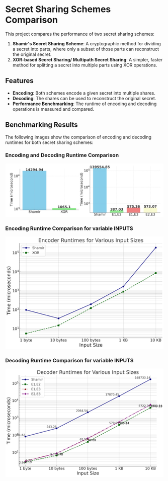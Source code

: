 # Secret Sharing Schemes Comparison

This project compares the performance of two secret sharing schemes:

1. **Shamir's Secret Sharing Scheme**: A cryptographic method for dividing a secret into parts, where only a subset of those parts can reconstruct the original secret.
2. **XOR-based Secret Sharing/ Multipath Secret Sharing**: A simpler, faster method for splitting a secret into multiple parts using XOR operations.

## Features

- **Encoding**: Both schemes encode a given secret into multiple shares.
- **Decoding**: The shares can be used to reconstruct the original secret.
- **Performance Benchmarking**: The runtime of encoding and decoding operations is measured and compared.

## Benchmarking Results

The following images show the comparison of encoding and decoding runtimes for both secret sharing schemes:

### Encoding and Decoding Runtime Comparison
![Encoding Runtime Comparison](end.jpg)

### Encoding Runtime Comparison for variable INPUTS
![Decoding Runtime Comparison](encoder.png)

### Decoding Runtime Comparison for variable INPUTS
![Decoding Runtime Comparison](decoder.png)
